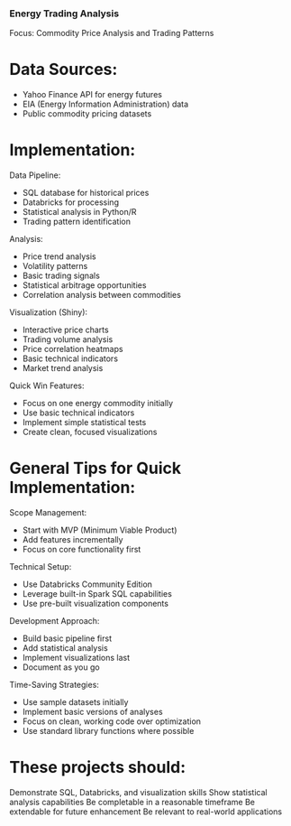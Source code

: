 ### Energy Trading Analysis
Focus: Commodity Price Analysis and Trading Patterns

# Data Sources:

- Yahoo Finance API for energy futures
- EIA (Energy Information Administration) data
- Public commodity pricing datasets

# Implementation:

Data Pipeline:

- SQL database for historical prices
- Databricks for processing
- Statistical analysis in Python/R
- Trading pattern identification

Analysis:

- Price trend analysis
- Volatility patterns
- Basic trading signals
- Statistical arbitrage opportunities
- Correlation analysis between commodities

Visualization (Shiny):

- Interactive price charts
- Trading volume analysis
- Price correlation heatmaps
- Basic technical indicators
- Market trend analysis

Quick Win Features:

- Focus on one energy commodity initially
- Use basic technical indicators
- Implement simple statistical tests
- Create clean, focused visualizations

# General Tips for Quick Implementation:

Scope Management:

- Start with MVP (Minimum Viable Product)
- Add features incrementally
- Focus on core functionality first

Technical Setup:

- Use Databricks Community Edition
- Leverage built-in Spark SQL capabilities
- Use pre-built visualization components


Development Approach:

- Build basic pipeline first
- Add statistical analysis
- Implement visualizations last
- Document as you go

Time-Saving Strategies:

- Use sample datasets initially
- Implement basic versions of analyses
- Focus on clean, working code over optimization
- Use standard library functions where possible


# These projects should:

Demonstrate SQL, Databricks, and visualization skills
Show statistical analysis capabilities
Be completable in a reasonable timeframe
Be extendable for future enhancement
Be relevant to real-world applications

